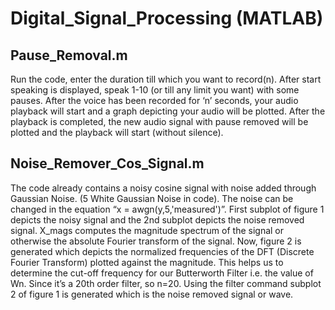 # Digital_Signal_Processing (MATLAB)



## Pause_Removal.m

Run the code, enter the duration till which you want to record(n). After start speaking is displayed, speak 1-10 (or till any limit you want) with some pauses. After the voice has been recorded for ‘n’ seconds, your audio playback will start and a graph depicting your audio will be plotted. After the playback is completed, the new audio signal with pause removed will be plotted and the playback will start (without silence).  

## Noise_Remover_Cos_Signal.m

The code already contains a noisy cosine signal with noise added through Gaussian Noise. (5 White Gaussian Noise in code). The noise can be changed in the equation “x = awgn(y,5,'measured')”. First 
subplot of figure 1 depicts the noisy signal and the 2nd subplot depicts the noise removed signal. X_mags computes the magnitude spectrum of the signal or otherwise the absolute Fourier transform of the signal. Now, figure 2 is generated which depicts the normalized frequencies of the DFT (Discrete Fourier Transform) plotted against the magnitude. This helps us to determine the cut-off frequency for our Butterworth Filter i.e. the value of Wn. Since it’s a 20th order filter, so n=20. Using the filter command subplot 2 of figure 1 is generated which is the noise removed signal or wave.